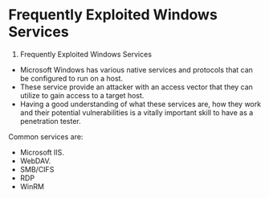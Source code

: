 # Frequently Exploited Windows Services

1. Frequently Exploited Windows Services

  - Microsoft Windows has various native services and protocols that can be configured to run on a host.
  - These service provide an attacker with an access vector that they can utilize to gain access to a target host.
  - Having a good understanding of what these services are, how they work and their potential vulnerabilities is a vitally important skill to have as a penetration tester.

  Common services are:

  - Microsoft IIS.
  - WebDAV.
  - SMB/CIFS
  - RDP
  - WinRM
